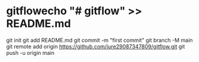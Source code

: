 # gitflowecho "# gitflow" >> README.md
git init
git add README.md
git commit -m "first commit"
git branch -M main
git remote add origin https://github.com/iure29087347809/gitflow.git
git push -u origin main
